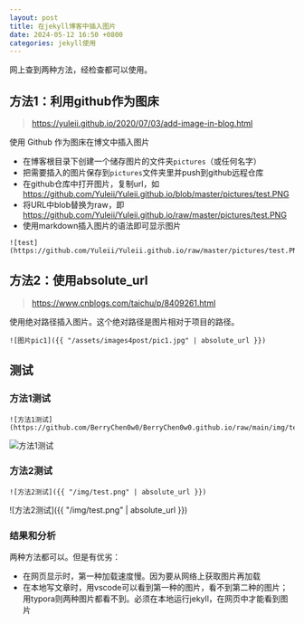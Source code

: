 ```yaml
---
layout: post
title: 在jekyll博客中插入图片
date: 2024-05-12 16:50 +0800
categories: jekyll使用
---
```




网上查到两种方法，经检查都可以使用。

## 方法1：利用github作为图床

> https://yuleii.github.io/2020/07/03/add-image-in-blog.html

使用 Github 作为图床在博文中插入图片

- 在博客根目录下创建一个储存图片的文件夹`pictures`（或任何名字）
- 把需要插入的图片保存到`pictures`文件夹里并push到github远程仓库
- 在github仓库中打开图片，复制url，如 https://github.com/Yuleii/Yuleii.github.io/blob/master/pictures/test.PNG
- 将URL中blob替换为raw，即 https://github.com/Yuleii/Yuleii.github.io/raw/master/pictures/test.PNG
- 使用markdown插入图片的语法即可显示图片

```
![test](https://github.com/Yuleii/Yuleii.github.io/raw/master/pictures/test.PNG) 
```

## 方法2：使用absolute_url

> https://www.cnblogs.com/taichu/p/8409261.html

使用绝对路径插入图片。这个绝对路径是图片相对于项目的路径。

```
![图片pic1]({{ "/assets/images4post/pic1.jpg" | absolute_url }})
```

## 测试

### 方法1测试

```
![方法1测试](https://github.com/BerryChen0w0/BerryChen0w0.github.io/raw/main/img/test.png)
```

![方法1测试](https://github.com/BerryChen0w0/BerryChen0w0.github.io/raw/main/img/test.png)

### 方法2测试

```
![方法2测试]({{ "/img/test.png" | absolute_url }})
```

![方法2测试]({{ "/img/test.png" | absolute_url }})

### 结果和分析

两种方法都可以。但是有优劣：

* 在网页显示时，第一种加载速度慢。因为要从网络上获取图片再加载
* 在本地写文章时，用vscode可以看到第一种的图片，看不到第二种的图片；用typora则两种图片都看不到。必须在本地运行jekyll，在网页中才能看到图片
